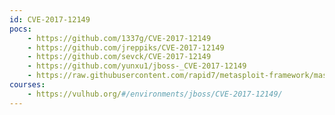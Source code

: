 ```yaml
---
id: CVE-2017-12149
pocs:
    - https://github.com/1337g/CVE-2017-12149
    - https://github.com/jreppiks/CVE-2017-12149
    - https://github.com/sevck/CVE-2017-12149
    - https://github.com/yunxu1/jboss-_CVE-2017-12149
    - https://raw.githubusercontent.com/rapid7/metasploit-framework/master/modules/auxiliary/scanner/http/jboss_vulnscan.rb
courses:
    - https://vulhub.org/#/environments/jboss/CVE-2017-12149/
---
```

